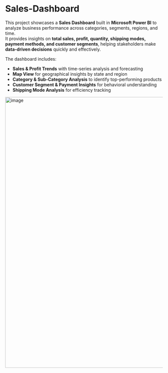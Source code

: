 # Sales-Dashboard

This project showcases a **Sales Dashboard** built in **Microsoft Power BI** to analyze business performance across categories, segments, regions, and time.  
It provides insights on **total sales, profit, quantity, shipping modes, payment methods, and customer segments**, helping stakeholders make **data-driven decisions** quickly and effectively.  

The dashboard includes:  
- **Sales & Profit Trends** with time-series analysis and forecasting  
- **Map View** for geographical insights by state and region  
- **Category & Sub-Category Analysis** to identify top-performing products  
- **Customer Segment & Payment Insights** for behavioral understanding  
- **Shipping Mode Analysis** for efficiency tracking  

<img width="1545" height="864" alt="image" src="https://github.com/user-attachments/assets/8524ce2d-cbe0-40f9-862a-5f467c3d8ae1" />
